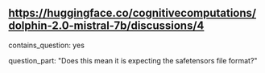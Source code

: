 ## https://huggingface.co/cognitivecomputations/dolphin-2.0-mistral-7b/discussions/4

contains_question: yes

question_part: "Does this mean it is expecting the safetensors file format?"